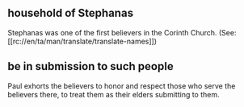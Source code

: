 ## household of Stephanas ##

Stephanas was one of the first believers in the Corinth Church. (See: [[rc://en/ta/man/translate/translate-names]])

## be in submission to such people ##

Paul exhorts the believers to honor and respect those who serve the believers there, to treat them as their elders submitting to them.
